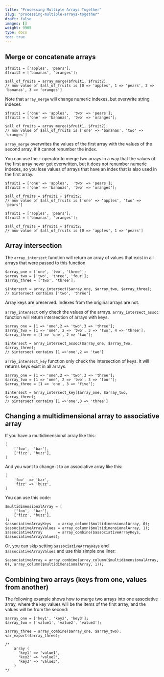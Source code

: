 ```yaml
---
title: "Processing Multiple Arrays Together"
slug: "processing-multiple-arrays-together"
draft: false
images: []
weight: 9965
type: docs
toc: true
---
```


## Merge or concatenate arrays
    $fruit1 = ['apples', 'pears'];
    $fruit2 = ['bananas', 'oranges'];
    
    $all_of_fruits = array_merge($fruit1, $fruit2);
    // now value of $all_of_fruits is [0 => 'apples', 1 => 'pears', 2 => 'bananas', 3 => 'oranges']

Note that `array_merge` will change numeric indexes, but overwrite string indexes

    $fruit1 = ['one' => 'apples',  'two' => 'pears'];
    $fruit2 = ['one' => 'bananas', 'two' => 'oranges'];
    
    $all_of_fruits = array_merge($fruit1, $fruit2);
    // now value of $all_of_fruits is ['one' => 'bananas', 'two' => 'oranges']

`array_merge` overwrites the values of the first array with the values of the second array, if it cannot renumber the index.

You can use the `+` operator to merge two arrays in a way that the values of the first array never get overwritten, but it does not renumber numeric indexes, so you lose values of arrays that have an index that is also used in the first array.

    $fruit1 = ['one' => 'apples',  'two' => 'pears'];
    $fruit2 = ['one' => 'bananas', 'two' => 'oranges'];
    
    $all_of_fruits = $fruit1 + $fruit2;
    // now value of $all_of_fruits is ['one' => 'apples', 'two' => 'pears']

    $fruit1 = ['apples', 'pears'];
    $fruit2 = ['bananas', 'oranges'];
    
    $all_of_fruits = $fruit1 + $fruit2;
    // now value of $all_of_fruits is [0 => 'apples', 1 => 'pears']

## Array intersection
The `array_intersect` function will return an array of values that exist in all arrays that were passed to this function.

    $array_one = ['one', 'two', 'three'];
    $array_two = ['two', 'three', 'four'];
    $array_three = ['two', 'three'];

    $intersect = array_intersect($array_one, $array_two, $array_three);
    // $intersect contains ['two', 'three']

Array keys are preserved. Indexes from the original arrays are not.

`array_intersect` only check the values of the arrays. `array_intersect_assoc` function will return intersection of arrays with keys.

    $array_one = [1 => 'one',2 => 'two',3 => 'three'];
    $array_two = [1 => 'one', 2 => 'two', 3 => 'two', 4 => 'three'];
    $array_three = [1 => 'one', 2 => 'two'];

    $intersect = array_intersect_assoc($array_one, $array_two, $array_three);
    // $intersect contains [1 =>'one',2 => 'two']

`array_intersect_key` function only check the intersection of keys. It will returns keys exist in all arrays.

    $array_one = [1 => 'one',2 => 'two',3 => 'three'];
    $array_two = [1 => 'one', 2 => 'two', 3 => 'four'];
    $array_three = [1 => 'one', 3 => 'five'];

    $intersect = array_intersect_key($array_one, $array_two, $array_three);
    // $intersect contains [1 =>'one',3 => 'three']

## Changing a multidimensional array to associative array
If you have a multidimensional array like this:

    [
        ['foo',  'bar'],
        ['fizz', 'buzz'],
    ]

And you want to change it to an associative array like this:

    [
        'foo'  => 'bar',
        'fizz' => 'buzz',
    ]

You can use this code:

    $multidimensionalArray = [
        ['foo',  'bar'],
        ['fizz', 'buzz'],
    ];
    $associativeArrayKeys   = array_column($multidimensionalArray, 0);
    $associativeArrayValues = array_column($multidimensionalArray, 1);
    $associativeArray       = array_combine($associativeArrayKeys, $associativeArrayValues);

Or, you can skip setting `$associativeArrayKeys` and `$associativeArrayValues` and use this simple one liner:

    $associativeArray = array_combine(array_column($multidimensionalArray, 0), array_column($multidimensionalArray, 1));

## Combining two arrays (keys from one, values from another)
The following example shows how to merge two arrays into one associative array, where the key values will be the items of the first array, and the values will be from the second:

    $array_one = ['key1', 'key2', 'key3'];
    $array_two = ['value1', 'value2', 'value3'];

    $array_three = array_combine($array_one, $array_two);
    var_export($array_three);

    /* 
        array (
          'key1' => 'value1',
          'key2' => 'value2',
          'key3' => 'value3',
        )
    */

